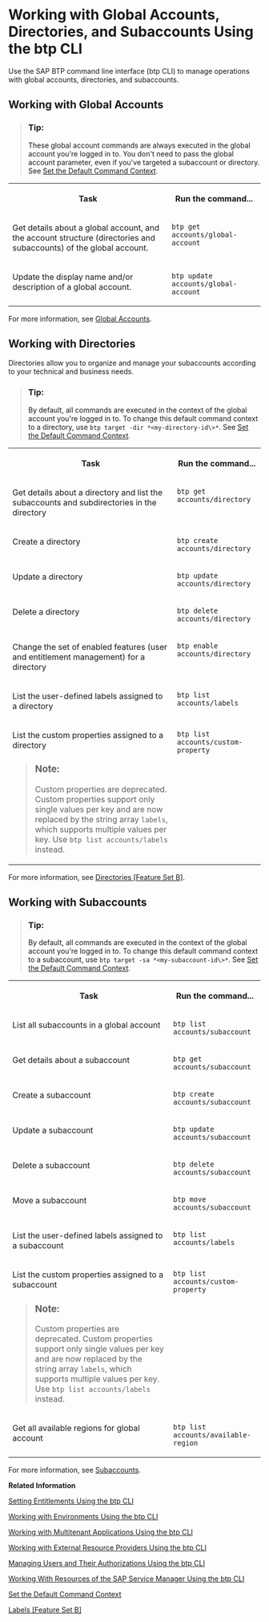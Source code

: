 <!-- loio85a683e48f0a4c6db807c05d20f43883 -->

# Working with Global Accounts, Directories, and Subaccounts Using the btp CLI

Use the SAP BTP command line interface \(btp CLI\) to manage operations with global accounts, directories, and subaccounts.



<a name="loio85a683e48f0a4c6db807c05d20f43883__section_utc_hhb_ckb"/>

## Working with Global Accounts

> ### Tip:  
> These global account commands are always executed in the global account you're logged in to. You don't need to pass the global account parameter, even if you've targeted a subaccount or directory. See [Set the Default Command Context](set-the-default-command-context-720645a.md).


<table>
<tr>
<th valign="top">

Task



</th>
<th valign="top">

Run the command...



</th>
</tr>
<tr>
<td valign="top">

Get details about a global account, and the account structure \(directories and subaccounts\) of the global account.



</td>
<td valign="top">

`btp get accounts/global-account`



</td>
</tr>
<tr>
<td valign="top">

Update the display name and/or description of a global account.



</td>
<td valign="top">

`btp update accounts/global-account`



</td>
</tr>
</table>

For more information, see [Global Accounts](../10-concepts/account-model-8ed4a70.md#loioc165d95ee700407eb181770901caec94).



<a name="loio85a683e48f0a4c6db807c05d20f43883__section_a13_xjb_ckb"/>

## Working with Directories

Directories allow you to organize and manage your subaccounts according to your technical and business needs.

> ### Tip:  
> By default, all commands are executed in the context of the global account you're logged in to. To change this default command context to a directory, use `btp target -dir *<my-directory-id\>*`. See [Set the Default Command Context](set-the-default-command-context-720645a.md).


<table>
<tr>
<th valign="top">

Task



</th>
<th valign="top">

Run the command...



</th>
</tr>
<tr>
<td valign="top">

Get details about a directory and list the subaccounts and subdirectories in the directory



</td>
<td valign="top">

`btp get accounts/directory`



</td>
</tr>
<tr>
<td valign="top">

Create a directory



</td>
<td valign="top">

`btp create accounts/directory`



</td>
</tr>
<tr>
<td valign="top">

Update a directory



</td>
<td valign="top">

`btp update accounts/directory`



</td>
</tr>
<tr>
<td valign="top">

Delete a directory



</td>
<td valign="top">

`btp delete accounts/directory`



</td>
</tr>
<tr>
<td valign="top">

Change the set of enabled features \(user and entitlement management\) for a directory



</td>
<td valign="top">

`btp enable accounts/directory`



</td>
</tr>
<tr>
<td valign="top">

List the user-defined labels assigned to a directory



</td>
<td valign="top">

`btp list accounts/labels`



</td>
</tr>
<tr>
<td valign="top">

List the custom properties assigned to a directory

> ### Note:  
> Custom properties are deprecated. Custom properties support only single values per key and are now replaced by the string array `labels`, which supports multiple values per key. Use `btp list accounts/labels` instead.



</td>
<td valign="top">

`btp list accounts/custom-property`



</td>
</tr>
</table>

For more information, see [Directories \[Feature Set B\]](../10-concepts/account-model-8ed4a70.md#loioa92721fc75524ec09a7a7255997dbd94).



<a name="loio85a683e48f0a4c6db807c05d20f43883__section_m5c_23b_ckb"/>

## Working with Subaccounts

> ### Tip:  
> By default, all commands are executed in the context of the global account you're logged in to. To change this default command context to a subaccount, use `btp target -sa *<my-subaccount-id\>*`. See [Set the Default Command Context](set-the-default-command-context-720645a.md).


<table>
<tr>
<th valign="top">

Task



</th>
<th valign="top">

Run the command...



</th>
</tr>
<tr>
<td valign="top">

List all subaccounts in a global account



</td>
<td valign="top">

`btp list accounts/subaccount`



</td>
</tr>
<tr>
<td valign="top">

Get details about a subaccount



</td>
<td valign="top">

`btp get accounts/subaccount`



</td>
</tr>
<tr>
<td valign="top">

Create a subaccount



</td>
<td valign="top">

`btp create accounts/subaccount`



</td>
</tr>
<tr>
<td valign="top">

Update a subaccount



</td>
<td valign="top">

`btp update accounts/subaccount`



</td>
</tr>
<tr>
<td valign="top">

Delete a subaccount



</td>
<td valign="top">

`btp delete accounts/subaccount`



</td>
</tr>
<tr>
<td valign="top">

Move a subaccount



</td>
<td valign="top">

`btp move accounts/subaccount`



</td>
</tr>
<tr>
<td valign="top">

List the user-defined labels assigned to a subaccount



</td>
<td valign="top">

`btp list accounts/labels`



</td>
</tr>
<tr>
<td valign="top">

List the custom properties assigned to a subaccount

> ### Note:  
> Custom properties are deprecated. Custom properties support only single values per key and are now replaced by the string array `labels`, which supports multiple values per key. Use `btp list accounts/labels` instead.



</td>
<td valign="top">

`btp list accounts/custom-property`



</td>
</tr>
<tr>
<td valign="top">

Get all available regions for global account



</td>
<td valign="top">

`btp list accounts/available-region`



</td>
</tr>
</table>

For more information, see [Subaccounts](../10-concepts/account-model-8ed4a70.md#loio8d6e3a0fa4ab43e4a421d3ed08128afa).

**Related Information**  


[Setting Entitlements Using the btp CLI](setting-entitlements-using-the-btp-cli-5af849c.md "Use the SAP BTP command line interface (btp CLI) to set entitlements to define the functionality or permissions available for users of global accounts, directories, and subaccounts.")

[Working with Environments Using the btp CLI](working-with-environments-using-the-btp-cli-48db155.md "Use the SAP BTP command line interface (btp CLI) to manage runtime environment instances in a subaccount. For example, enable the Cloud Foundry environment by creating a Cloud Foundry org (environment instance).")

[Working with Multitenant Applications Using the btp CLI](working-with-multitenant-applications-using-the-btp-cli-c1b0fcc.md "Use the SAP BTP command line interface (btp CLI) to manage the multitenant applications to which a subaccount is entitled to subscribe.")

[Working with External Resource Providers Using the btp CLI](working-with-external-resource-providers-using-the-btp-cli-48d7688.md "Use the SAP BTP command line interface (btp CLI) to get details, or to create or delete resource provider instances in a global account.")

[Managing Users and Their Authorizations Using the btp CLI](managing-users-and-their-authorizations-using-the-btp-cli-94bb593.md "User authorizations are managed by assigning role collections to users (for example, Subaccount Administrator). Use the SAP BTP command line interface (btp CLI) to manage roles and role collections, and to assign role collections to users.")

[Working With Resources of the SAP Service Manager Using the btp CLI](working-with-resources-of-the-sap-service-manager-using-the-btp-cli-fe6a53b.md "Use the SAP BTP command line interface to perform various operations related to your platforms, attached service brokers, service instances, and service bindings.")

[Set the Default Command Context](set-the-default-command-context-720645a.md "Change the default context for all command calls to the global account, a directory, or a subaccount by using the btp target command.")

[Labels \[Feature Set B\]](../10-concepts/account-model-8ed4a70.md#loioe8663c08ead648faa673b0d63c5b478e "Labels are user-defined words or phrases that you can assign to various entities in SAP BTP to categorize them in your global account, to identify them more easily.")

